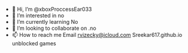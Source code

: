 - 👋 Hi, I’m @xboxProccessEar033
- 👀 I’m interested in no
- 🌱 I’m currently learning No
- 💞️ I’m looking to collaborate on .no
- 📫 How to reach me Email rvizecky@icloud.com
Sreekar617.github.io unblocked games 
